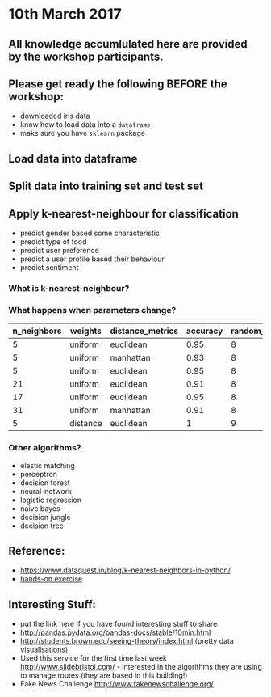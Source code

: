 # 10th March 2017

## All knowledge accumlulated here are provided by the workshop participants.

## Please get ready the following BEFORE the workshop:
- downloaded iris data
- know how to load data into a `dataframe`
- make sure you have `sklearn` package

## Load data into dataframe

## Split data into training set and test set

## Apply k-nearest-neighbour for classification
- predict gender based some characteristic
- predict type of food
- predict user preference
- predict a user profile based their behaviour
- predict sentiment

### What is k-nearest-neighbour?

### What happens when parameters change?

| n_neighbors | weights | distance_metrics | accuracy |random_state|
|-------------|---------|------------------|----------|------------|
|5|uniform|euclidean|0.95|8|
|5|uniform|manhattan|0.93|8|
|5|uniform|euclidean|0.95|8|
|21|uniform|euclidean|0.91|8|
|17|uniform|euclidean|0.95|8|
|31|uniform|manhattan|0.91|8|
|5|distance|euclidean|1|9|


### Other algorithms?
- elastic matching
- perceptron
- decision forest
- neural-network
- logistic regression
- naive bayes
- decision jungle
- decision tree

## Reference:
- https://www.dataquest.io/blog/k-nearest-neighbors-in-python/
- [hands-on exercise](https://github.com/ryubidragonfire/python-machine-learning-101/blob/master/classification-k-nn.ipynb)


## Interesting Stuff:
- put the link here if you have found interesting stuff to share
 - http://pandas.pydata.org/pandas-docs/stable/10min.html
 - http://students.brown.edu/seeing-theory/index.html (pretty data visualisations)
 - Used this service for the first time last week http://www.slidebristol.com/  - interested in the algorithms they are using to manage routes (they are based in this building!)
 - Fake News Challenge http://www.fakenewschallenge.org/
